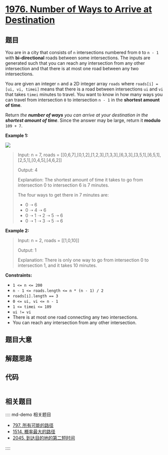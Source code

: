 # [1976. Number of Ways to Arrive at Destination](https://leetcode.com/problems/number-of-ways-to-arrive-at-destination)

## 题目

You are in a city that consists of `n` intersections numbered from `0` to `n -
1` with **bi-directional** roads between some intersections. The inputs are
generated such that you can reach any intersection from any other intersection
and that there is at most one road between any two intersections.

You are given an integer `n` and a 2D integer array `roads` where `roads[i] =
[ui, vi, timei]` means that there is a road between intersections `ui` and
`vi` that takes `timei` minutes to travel. You want to know in how many ways
you can travel from intersection `0` to intersection `n - 1` in the **shortest
amount of time**.

Return _the **number of ways** you can arrive at your destination in the
**shortest amount of time**_. Since the answer may be large, return it
**modulo** `109 + 7`.



**Example 1:**

![](https://assets.leetcode.com/uploads/2021/07/17/graph2.png)

> Input: n = 7, roads = [[0,6,7],[0,1,2],[1,2,3],[1,3,3],[6,3,3],[3,5,1],[6,5,1],[2,5,1],[0,4,5],[4,6,2]]
> 
> Output: 4
> 
> Explanation: The shortest amount of time it takes to go from intersection 0 to intersection 6 is 7 minutes.
> 
> The four ways to get there in 7 minutes are:
> - 0 ➝ 6
> - 0 ➝ 4 ➝ 6
> - 0 ➝ 1 ➝ 2 ➝ 5 ➝ 6
> - 0 ➝ 1 ➝ 3 ➝ 5 ➝ 6

**Example 2:**

> Input: n = 2, roads = [[1,0,10]]
> 
> Output: 1
> 
> Explanation: There is only one way to go from intersection 0 to intersection 1, and it takes 10 minutes.

**Constraints:**

  * `1 <= n <= 200`
  * `n - 1 <= roads.length <= n * (n - 1) / 2`
  * `roads[i].length == 3`
  * `0 <= ui, vi <= n - 1`
  * `1 <= timei <= 109`
  * `ui != vi`
  * There is at most one road connecting any two intersections.
  * You can reach any intersection from any other intersection.


## 题目大意

## 解题思路

## 代码

```javascript

```

## 相关题目

:::: md-demo 相关题目
- [797. 所有可能的路径](https://leetcode.com/problems/all-paths-from-source-to-target)
- [1514. 概率最大的路径](https://leetcode.com/problems/path-with-maximum-probability)
- [2045. 到达目的地的第二短时间](https://leetcode.com/problems/second-minimum-time-to-reach-destination)

::::
